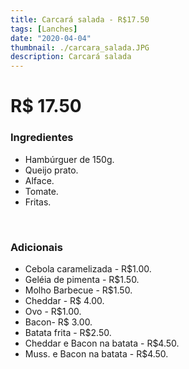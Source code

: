 ```yaml
---
title: Carcará salada - R$17.50
tags: [Lanches]
date: "2020-04-04"
thumbnail: ./carcara_salada.JPG
description: Carcará salada
---
```


# R\$ 17.50

<h3 id="unordered">
<strong>
<strong>Ingredientes</strong>
</strong>
</h3>
<ul>
    <li>Hambúrguer de 150g.</li>
    <li>Queijo prato.</li>
    <li>Alface.</li>
    <li>Tomate.</li>
    <li>Fritas.</li>
</ul>

<br />

<h3>
<strong>
<strong>Adicionais</strong>
</strong>
</h3>
<ul>
    <li>Cebola caramelizada - R$1.00.</li>
    <li>Geléia de pimenta - R$1.50.</li>
    <li>Molho Barbecue - R$1.50.</li>
    <li>Cheddar - R$ 4.00.</li>
    <li>Ovo - R$1.00.</li>
    <li>Bacon- R$ 3.00.</li>
    <li>Batata frita - R$2.50.</li>
    <li>Cheddar e Bacon na batata - R$4.50.</li>
    <li>Muss. e Bacon na batata - R$4.50.</li>
</ul>
